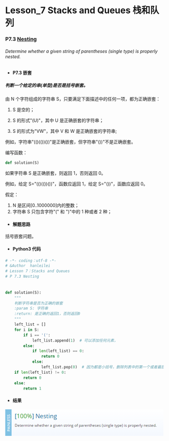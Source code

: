 # Lesson_7 Stacks and Queues 栈和队列

### P7.3 [Nesting](https://app.codility.com/programmers/lessons/7-stacks_and_queues/nesting/)

###### Determine whether a given string of parentheses (single type) is properly nested.

- #### P7.3 嵌套

##### 判断一个给定的串(单型)是否是括号嵌套。

由 N 个字符组成的字符串 S，只要满足下面描述中的任何一项，都为正确嵌套：

1. S 是空的；

2. S 的形式"(U)"，其中 U 是正确嵌套的字符串；

3. S 的形式为"VW"，其中 V 和 W 是正确嵌套的字符串;

例如，字符串"(()(())())"是正确嵌套，但字符串"())"不是正确嵌套。

编写函数：

```python
def solution(S)
```

如果字符串 S 是正确嵌套，则返回 1，否则返回 0。

例如，给定 S="(()(())())"，函数应返回 1，给定 S="())"，函数应返回 0。

假定：

1. N 是区间[0..1000000]内的整数；
2. 字符串 S 只包含字符"(" 和 ")"中的 1 种或者 2 种；

- #### 解题思路

括号嵌套问题。

- #### Python3 代码

```python
# -*- coding：utf-8 -*-
# &Author  hanleilei
# Lesson 7：Stacks and Queues
# P 7.3 Nesting


def solution(S):
    """
    判断字符串是否为正确的嵌套
    :param S: 字符串
    :return: 是正确的返回1，否则返回0
    """
    left_list = []
    for i in S:
        if i == '(':
            left_list.append(1)  # 可以添加任何元素，
        else:
            if len(left_list) == 0:
                return 0
            else:
                left_list.pop(0)  # 因为都是小括号，删除列表中的第一个或者最后一个，都是一样的
    if len(left_list) != 0:
        return 0
    else:
        return 1
```

- #### 结果

![image](https://github.com/Anfany/Codility-Lessons-By-Python3/blob/master/L7_Stacks%20and%20Queues/7.3.png)
